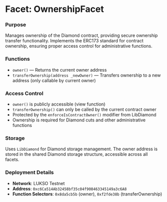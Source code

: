 # Facet: OwnershipFacet

### Purpose
Manages ownership of the Diamond contract, providing secure ownership transfer functionality. Implements the ERC173 standard for contract ownership, ensuring proper access control for administrative functions.

### Functions
- `owner()` — Returns the current owner address
- `transferOwnership(address _newOwner)` — Transfers ownership to a new address (only callable by current owner)

### Access Control
- `owner()` is publicly accessible (view function)
- `transferOwnership()` can only be called by the current contract owner
- Protected by the `enforceIsContractOwner()` modifier from LibDiamond
- Ownership is required for Diamond cuts and other administrative functions

### Storage
Uses `LibDiamond` for Diamond storage management. The owner address is stored in the shared Diamond storage structure, accessible across all facets.

### Deployment Details
- **Network**: LUKSO Testnet
- **Address**: `0xc6Ca514Ab32458bf35c04f908463345149a3c6A8`
- **Function Selectors**: `0x8da5cb5b` (owner), `0xf2fde38b` (transferOwnership)